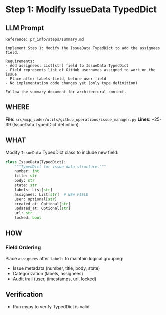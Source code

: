 # Step 1: Modify IssueData TypedDict

## LLM Prompt
```
Reference: pr_info/steps/summary.md

Implement Step 1: Modify the IssueData TypedDict to add the assignees field.

Requirements:
- Add assignees: List[str] field to IssueData TypedDict
- Field represents list of GitHub usernames assigned to work on the issue
- Place after labels field, before user field
- No implementation code changes yet (only type definition)

Follow the summary document for architectural context.
```

## WHERE
**File**: `src/mcp_coder/utils/github_operations/issue_manager.py`
**Lines**: ~25-39 (IssueData TypedDict definition)

## WHAT
Modify `IssueData` TypedDict class to include new field:

```python
class IssueData(TypedDict):
    """TypedDict for issue data structure."""
    number: int
    title: str
    body: str
    state: str
    labels: List[str]
    assignees: List[str]  # NEW FIELD
    user: Optional[str]
    created_at: Optional[str]
    updated_at: Optional[str]
    url: str
    locked: bool
```

## HOW

### Field Ordering
Place `assignees` after `labels` to maintain logical grouping:
- Issue metadata (number, title, body, state)
- Categorization (labels, assignees)
- Audit trail (user, timestamps, url, locked)

## Verification
- Run mypy to verify TypedDict is valid

